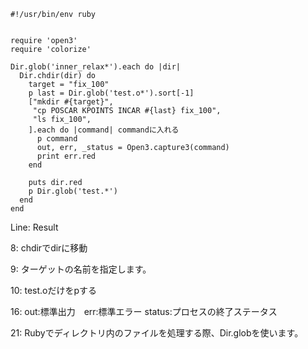 ``` {.ruby}
#!/usr/bin/env ruby 


require 'open3'
require 'colorize'

Dir.glob('inner_relax*').each do |dir|
  Dir.chdir(dir) do   
    target = "fix_100" 
    p last = Dir.glob('test.o*').sort[-1]
    ["mkdir #{target}",
     "cp POSCAR KPOINTS INCAR #{last} fix_100",
     "ls fix_100",
    ].each do |command| commandに入れる
      p command
      out, err, _status = Open3.capture3(command)
      print err.red
    end

    puts dir.red
    p Dir.glob('test.*') 
  end
end

```

Line: Result

8: chdirでdirに移動

9: ターゲットの名前を指定します。

10: test.oだけをpする

16: out:標準出力　err:標準エラー status:プロセスの終了ステータス

21: Rubyでディレクトリ内のファイルを処理する際、Dir.globを使います。

